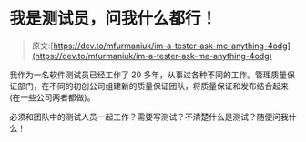 # 我是测试员，问我什么都行！

> 原文:[https://dev.to/mfurmaniuk/im-a-tester-ask-me-anything-4odg](https://dev.to/mfurmaniuk/im-a-tester-ask-me-anything-4odg)

我作为一名软件测试员已经工作了 20 多年，从事过各种不同的工作。管理质量保证部门，在不同的初创公司组建新的质量保证团队，将质量保证和发布结合起来(在一些公司两者都做)。

必须和团队中的测试人员一起工作？需要写测试？不清楚什么是测试？随便问我什么！